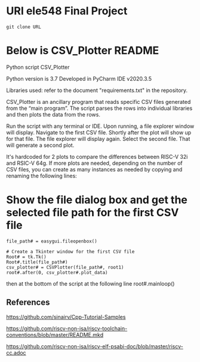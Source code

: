 # URI ele548 Final Project

`git clone URL`








# Below is CSV_Plotter README

Python script CSV_Plotter

Python version is 3.7
Developed in PyCharm IDE v2020.3.5

Libraries used: refer to the document "requirements.txt" in the repository.

CSV_Plotter is an ancillary program that reads specific CSV files generated from the “main program”. The script parses the rows into individual libraries and then plots the data from the rows. 


Run the script with any terminal or IDE. Upon running, a file explorer window will display. Navigate to the first CSV file. Shortly after the plot will show up for that file. The file explorer will display again. Select the second file. That will generate a second plot.

It's hardcoded for 2 plots to compare the differences between RISC-V 32i and RSIC-V 64g. If more plots are needed, depending on the number of CSV files, you can create as many instances as needed by copying and renaming the following lines:


# Show the file dialog box and get the selected file path for the first CSV file
    file_path# = easygui.fileopenbox()

    # Create a Tkinter window for the first CSV file
    Root# = tk.Tk()
    Root#.title(file_path#)
    csv_plotter# = CSVPlotter(file_path#, root1)
    root#.after(0, csv_plotter#.plot_data)


then at the bottom of the script at the following line
root#.mainloop()


## References

https://github.com/sinairv/Cpp-Tutorial-Samples

https://github.com/riscv-non-isa/riscv-toolchain-conventions/blob/master/README.mkd

https://github.com/riscv-non-isa/riscv-elf-psabi-doc/blob/master/riscv-cc.adoc

